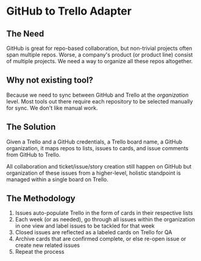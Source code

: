 GitHub to Trello Adapter
========================


The Need
--------

GitHub is great for repo-based collaboration, but non-trivial
projects often span multiple repos. Worse, a company's product (or product
line) consist of multiple projects. We need a way to organize all these repos
altogether.


Why not existing tool?
----------------------

Because we need to sync between GitHub and Trello at the
*organization* level. Most tools out there require each repository to be
selected manually for sync. We don't like manual work.


The Solution
------------

Given a Trello and a GitHub credentials, a Trello board name, a GitHub
organization, it maps repos to lists, issues to cards, and issue comments from
GitHub to Trello.

All collaboration and ticket/issue/story creation still
happen on GitHub but organization of these issues from a higher-level, holistic
standpoint is managed within a single board on Trello.


The Methodology
---------------

1. Issues auto-populate Trello in the form of cards in their respective lists
2. Each week (or as needed), go through all issues within the organization in
   one view and label issues to be tackled for that week
3. Closed issues are reflected as a labeled cards on Trello for QA
4. Archive cards that are confirmed complete, or else re-open issue or create
   new related issues
5. Repeat the process
